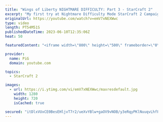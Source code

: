 ```yaml
---
title: "Wings of Liberty NIGHTMARE DIFFICULTY: Part 3 - StarCraft 2"
excerpt: "My first try at Nightmare Difficulty Mode StarCraft 2 Campaign created by GiantGrantGames and his amazing modding community. Having lots of fun with it! Here's the third part  0:00 Did I throw the game?! 0:05 Outbreak -- 🐷 Second Channel for Learning StarCraft 2: https://www.youtube.com/c/PiGRandom"
originalUrl: https://youtube.com/watch?v=emV7xNEXWwc
type: video
length: PT54M51S
publishedDateTime: 2023-06-10T12:35:06Z
heat: 50

featuredContent: "<iframe width=\"800\" height=\"500\" frameborder=\"0\" src=\"https://www.youtube.com/embed/emV7xNEXWwc\" allow=\"accelerometer; autoplay; encrypted-media; gyroscope; picture-in-picture\" allowfullscreen></iframe>"

provider:
  name: PiG
  domain: youtube.com

topics:
  - StarCraft 2

images:
  - url: https://i.ytimg.com/vi/emV7xNEXWwc/maxresdefault.jpg
    width: 1280
    height: 720
    isCached: true

secured: "itDlxVUxCE0BesEHljvT7r2/ueXvYBlw+gaOV9vNOB/y3eRqyPKlNuuqvLhfFICi52tlJrFArToeRDN1nx3k+XdMGNULJZzDJVTD2TEUZ9h1u2/lfsY5CDwBIF7+r7o54B0VlfgP2CgNrmI1w2kKgJrftjdgUB8jM00dBX38fUd8w72sSgcV0gcbPercnFnIhUnZUg+RfwN4jV9Yo7oXkjtmvnnFgCkHzBHVW+CwzbXFJI3X9r2xeT/2Vz58WIZ55GL1MI+q4DtcCDFUTNt3Cka37OnDFkUqi9HULRPk5Vuo22mJixe1kF1Mqcl00+N0ETJvfDarDzfvUc4S8W1bCelnsGixh4NHReqOe6OwZSR7pvXb5yT/xxmfc+RM6MbcWz72lLNI293wbMOLeA78k0zrKjlpbpOetkzdJcHDdLI=;iIJ3uGlu/37FKcAhpTZ2qw=="
---
```


